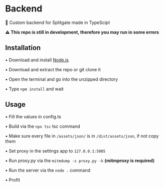 # Backend
📶 Custom backend for Splitgate made in TypeScipt

**⚠️ This repo is still in development, therefore you may run in some errors**

## Installation
  • Download and install [Node.js](https://nodejs.org/en/download/)
  
  • Download and extract the repo or git clone it
  
  • Open the terminal and go into the unzipped directory
  
  • Type `npm install` and wait
  
## Usage
  • Fill the values in config.ts
  
  • Build via the `npx tsc` tsc command
  
  • Make sure every file in `/assets/json/` is in `/dist/assets/json`, if not copy them
  
  • Set proxy in the settings app to `127.0.0.1:5005`
  
  • Run proxy.py via the `mitmdump -s proxy.py -k` **(mitmproxy is required)**
  
  • Run the server via the `node .` command
  
  • Profit
